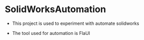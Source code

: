 # SolidWorksAutomation

- This project is used to experiment with automate solidworks 

- The tool used for automation is FlaUI